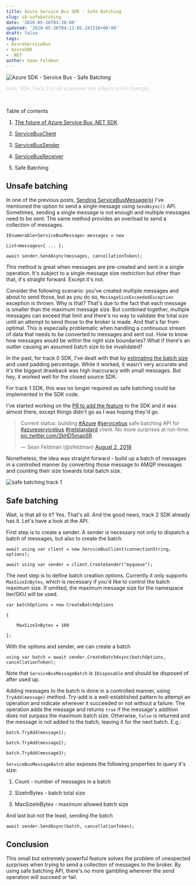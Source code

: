 ```yaml
---
title: Azure Service Bus SDK - Safe Batching
slug: sb-safebatching
date: '2020-05-26T03:38:00'
updated: '2020-05-26T04:12:05.247218+00:00'
draft: false
tags:
- AzureServiceBus
- AzureSDK
- .NET
author: Sean Feldman
---
```

![Azure SDK - Service Bus - Safe Batching][1]

<div style="color: #CCCCCC;font-family:  Arial, Helvetica, sans-serif;">
Note: SDK Track 2 is still a preview and subject to API changes.
</div>
<br>

Table of contents

 1. [The future of Azure Service Bus .NET SDK][2]
 2. [ServiceBusClient][3]
 3. [ServiceBusSender][4]
 4. [ServiceBusReceiver][5]
 5. Safe Batching

## Unsafe batching

In one of the previous posts, [Sending ServiceBusMessage(s)][6] I've mentioned the option to send a single message using `SendAsync()` API. Sometimes, sending a single message is not enough and multiple messages need to be sent. The same method provides an overload to send a collection of messages.

```
IEnumerable<ServiceBusMessage> messages = new 
List<messages>{ ... };
await sender.SendAsync(messages, cancellationToken);
```

This method is great when messages are pre-created and sent in a single operation. It's subject to a single message size restriction but other than that, it's straight forward. Except it's not.

Consider the following scenario: you've created multiple messages and about to send those, but as you do so, `MessageSizeExceededException` exception is thrown. Why is that? That's due to the fact that each message is smaller than the maximum message size. But combined together, multiple messages can exceed that limit and there's no way to validate the total size until an attempt to send those to the broker is made. And that's far from optimal. This is especially problematic when handling a continuous stream of data that needs to be converted to messages and sent out. How to know how messages would be within the right size boundaries? What if there's an outlier causing an assumed batch size to be invalidated?

In the past, for track 0 SDK, I've dealt with that by [estimating the batch size][7] and used padding percentage. While it worked, it wasn't very accurate and it's the biggest drawback was high inaccuracy with small messages. But hey, it worked well for the closed source SDK.

For track 1 SDK, this was no longer required as safe batching could be implemented in the SDK code.
I've started working on the [PR to add the feature](https://github.com/Azure/azure-service-bus-dotnet/pull/539) to the SDK and it was almost there, except things didn't go as I was hoping they'd go.

<blockquote class="twitter-tweet"><p lang="en" dir="ltr">Current status: building <a href="https://twitter.com/hashtag/Azure?src=hash&amp;ref_src=twsrc%5Etfw">#Azure</a> <a href="https://twitter.com/hashtag/servicebus?src=hash&amp;ref_src=twsrc%5Etfw">#servicebus</a> safe batching API for <a href="https://twitter.com/hashtag/azureservicebus?src=hash&amp;ref_src=twsrc%5Etfw">#azureservicebus</a> <a href="https://twitter.com/hashtag/netstandard?src=hash&amp;ref_src=twsrc%5Etfw">#netstandard</a> client. No more surprises at run-time. <a href="https://t.co/2kHD5mapSR">pic.twitter.com/2kHD5mapSR</a></p>&mdash; Sean Feldman (@sfeldman) <a href="https://twitter.com/sfeldman/status/1024902379475324928?ref_src=twsrc%5Etfw">August 2, 2018</a></blockquote> <script async src="https://platform.twitter.com/widgets.js" charset="utf-8"></script>

Nonetheless, the idea was straight forward - build up a batch of messages in a controlled manner by converting those message to AMQP messages and counting their size towards total batch size.

![safe batching track 1][8]

## Safe batching

Wait, is that all to it? Yes. That's all. And the good news, track 2 SDK already has it. Let's have a look at the API.

First step is to create a sender. A sender is necessary not only to dispatch a batch of messages, but also to create the batch.

```
await using var client = new ServiceBusClient(connectionString, options);
await using var sender = client.CreateSender("myqueue");
```

The next step is to define batch creation options. Currently it only supports `MaxSizeInBytes`, which is necessary if you'd like to control the batch maximum size. If omitted, the maximum message size for the namespace tier/SKU will be used.

```
var batchOptions = new CreateBatchOptions
{
	MaxSizeInBytes = 100
};
```

With the options and sender, we can create a batch

```
using var batch = await sender.CreateBatchAsync(batchOptions, cancellationToken);
```

Note that `ServiceBusMessageBatch` is `IDisposable` and should be disposed of after used up.

Adding messages to the batch is done in a controlled manner, using `TryAdd(message)` method. Try-add is a well-established pattern to attempt an operation and indicate wherever it succeeded or not without a failure. The operation adds the message and returns `true` if the message's addition does not surpass the maximum batch size. Otherwise, `false` is returned and the message is not added to the batch, leaving it for the next batch. E.g.:
```
batch.TryAdd(message1);
batch.TryAdd(message2);
batch.TryAdd(message3);
```

`ServiceBusMessageBatch` also exposes the following properties to query it's size:

 1. Count - number of messages in a batch
 2. SizeInBytes - batch total size
 3. MaxSizeInBytes - maximum allowed batch size

And last but not the least, sending the batch

```
await sender.SendAsync(batch, cancellationToken);
```

## Conclusion

This small but extremely powerful feature solves the problem of unexpected surprises when trying to send a collection of messages to the broker. By using safe batching API, there's no more gambling wherever the send operation will succeed or fail.

[1]: https://aspblogs.blob.core.windows.net:443/media/sfeldman/2020/sb-safebatching/batch.jpg
[2]: https://weblogs.asp.net/sfeldman/the-future-of-asb-dotnet-sdk
[3]: https://weblogs.asp.net/sfeldman/sb-servicebusclient
[4]: https://weblogs.asp.net/sfeldman/sb-servicebussender
[5]: https://weblogs.asp.net/sfeldman/sb-servicebusreceiver
[6]: https://weblogs.asp.net/sfeldman/sb-servicebussender
[7]: https://weblogs.asp.net/sfeldman/asb-batching-brokered-messages
[8]: https://aspblogs.blob.core.windows.net:443/media/sfeldman/2020/sb-safebatching/code.png
